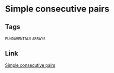 # Simple consecutive pairs


## Tags

`FUNDAMENTALS` `ARRAYS`

## Link

[Simple consecutive pairs](https://www.codewars.com/kata/5a3e1319b6486ac96f000049)